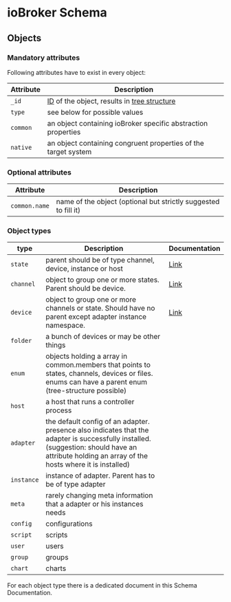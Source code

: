 # ioBroker Schema
## Objects

### Mandatory attributes

Following attributes have to exist in every object:

| **Attribute**         | **Description**
| --------------------- |----------------
| `_id`                 | [ID](ids.md) of the object, results in [tree structure]() 
| `type`                | see below for possible values
| `common`              | an object containing ioBroker specific abstraction properties
| `native`              | an object containing congruent properties of the target system

### Optional attributes

| **Attribute**         | **Description**
| --------------------- |----------------
| `common.name`         | name of the object (optional but strictly suggested to fill it)

### Object types

| **type**         | **Description** | **Documentation**
| ---------------- |-----------------|-------------------
| `state`          | parent should be of type channel, device, instance or host | [Link](objects_states.md)
| `channel`        | object to group one or more states. Parent should be device. | [Link](objects_channels.md)
| `device`         | object to group one or more channels or state. Should have no parent except adapter instance namespace. | [Link](objects_devices.md)
| `folder`         | a bunch of devices or may be other things
| `enum`           | objects holding a array in common.members that points to states, channels, devices or files. enums can have a parent enum (tree-structure possible)
| `host`           | a host that runs a controller process
| `adapter`        | the default config of an adapter. presence also indicates that the adapter is successfully installed. (suggestion: should have an attribute holding an array of the hosts where it is installed)
| `instance`       | instance of adapter. Parent has to be of type adapter
| `meta`           | rarely changing meta information that a adapter or his instances needs
| `config`         | configurations
| `script`         | scripts
| `user`           | users
| `group`          | groups
| `chart`          | charts

For each object type there is a dedicated document in this Schema Documentation.